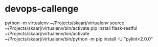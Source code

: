 # devops-callenge

python -m virtualenv ~/Projects/skaarj/virtualenv
source ~/Projects/skaarj/virtualenv/bin/activate
pip install flask-restful
~/Projects/skaarj/virtualenv/bin/activate
~/Projects/skaarj/virtualenv/bin/python -m pip install -U "pylint<2.0.0"